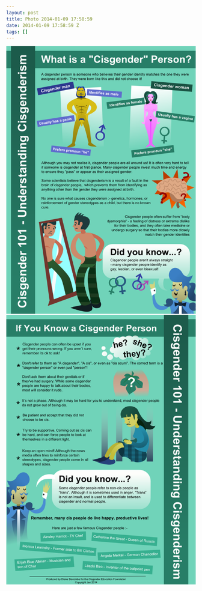 ```yaml
---
layout: post
title: Photo 2014-01-09 17:58:59
date: 2014-01-09 17:58:59 Z
tags: []
---
```

![](/media/2014/01/72780425439_0.png)
![](/media/2014/01/72780425439_1.png)
